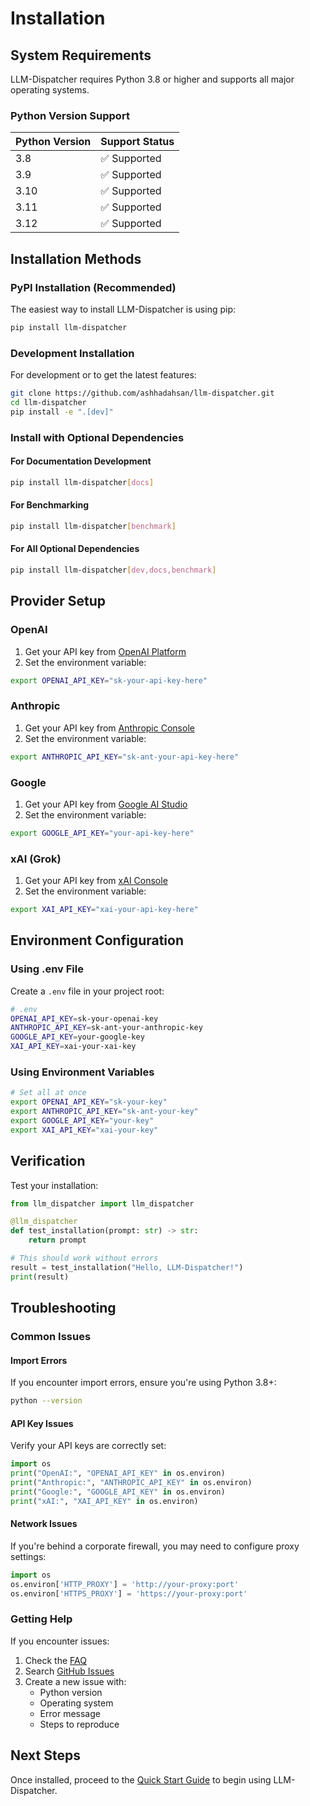 # Installation

## System Requirements

LLM-Dispatcher requires Python 3.8 or higher and supports all major operating systems.

### Python Version Support

| Python Version | Support Status |
| -------------- | -------------- |
| 3.8            | ✅ Supported   |
| 3.9            | ✅ Supported   |
| 3.10           | ✅ Supported   |
| 3.11           | ✅ Supported   |
| 3.12           | ✅ Supported   |

## Installation Methods

### PyPI Installation (Recommended)

The easiest way to install LLM-Dispatcher is using pip:

```bash
pip install llm-dispatcher
```

### Development Installation

For development or to get the latest features:

```bash
git clone https://github.com/ashhadahsan/llm-dispatcher.git
cd llm-dispatcher
pip install -e ".[dev]"
```

### Install with Optional Dependencies

#### For Documentation Development

```bash
pip install llm-dispatcher[docs]
```

#### For Benchmarking

```bash
pip install llm-dispatcher[benchmark]
```

#### For All Optional Dependencies

```bash
pip install llm-dispatcher[dev,docs,benchmark]
```

## Provider Setup

### OpenAI

1. Get your API key from [OpenAI Platform](https://platform.openai.com/api-keys)
2. Set the environment variable:

```bash
export OPENAI_API_KEY="sk-your-api-key-here"
```

### Anthropic

1. Get your API key from [Anthropic Console](https://console.anthropic.com/)
2. Set the environment variable:

```bash
export ANTHROPIC_API_KEY="sk-ant-your-api-key-here"
```

### Google

1. Get your API key from [Google AI Studio](https://makersuite.google.com/app/apikey)
2. Set the environment variable:

```bash
export GOOGLE_API_KEY="your-api-key-here"
```

### xAI (Grok)

1. Get your API key from [xAI Console](https://console.x.ai/)
2. Set the environment variable:

```bash
export XAI_API_KEY="xai-your-api-key-here"
```

## Environment Configuration

### Using .env File

Create a `.env` file in your project root:

```bash
# .env
OPENAI_API_KEY=sk-your-openai-key
ANTHROPIC_API_KEY=sk-ant-your-anthropic-key
GOOGLE_API_KEY=your-google-key
XAI_API_KEY=xai-your-xai-key
```

### Using Environment Variables

```bash
# Set all at once
export OPENAI_API_KEY="sk-your-key"
export ANTHROPIC_API_KEY="sk-ant-your-key"
export GOOGLE_API_KEY="your-key"
export XAI_API_KEY="xai-your-key"
```

## Verification

Test your installation:

```python
from llm_dispatcher import llm_dispatcher

@llm_dispatcher
def test_installation(prompt: str) -> str:
    return prompt

# This should work without errors
result = test_installation("Hello, LLM-Dispatcher!")
print(result)
```

## Troubleshooting

### Common Issues

#### Import Errors

If you encounter import errors, ensure you're using Python 3.8+:

```bash
python --version
```

#### API Key Issues

Verify your API keys are correctly set:

```python
import os
print("OpenAI:", "OPENAI_API_KEY" in os.environ)
print("Anthropic:", "ANTHROPIC_API_KEY" in os.environ)
print("Google:", "GOOGLE_API_KEY" in os.environ)
print("xAI:", "XAI_API_KEY" in os.environ)
```

#### Network Issues

If you're behind a corporate firewall, you may need to configure proxy settings:

```python
import os
os.environ['HTTP_PROXY'] = 'http://your-proxy:port'
os.environ['HTTPS_PROXY'] = 'https://your-proxy:port'
```

### Getting Help

If you encounter issues:

1. Check the [FAQ](../about/support.md#faq)
2. Search [GitHub Issues](https://github.com/ashhadahsan/llm-dispatcher/issues)
3. Create a new issue with:
   - Python version
   - Operating system
   - Error message
   - Steps to reproduce

## Next Steps

Once installed, proceed to the [Quick Start Guide](quickstart.md) to begin using LLM-Dispatcher.
